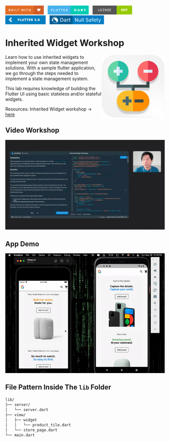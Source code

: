 <img src="screenshots/badges/built-with-love.svg" height="28px"/>&nbsp;&nbsp;
<img src="screenshots/badges/flutter-dart.svg" height="28px" />&nbsp;&nbsp;
<a href="https://choosealicense.com/licenses/mit/" target="_blank"><img src="screenshots/badges/license-MIT.svg" height="28px" /></a>&nbsp;&nbsp;
<img src="screenshots/badges/Flutter-3.svg" height="28px" />&nbsp;&nbsp;
<img src="screenshots/badges/dart-null_safety-blue.svg" height="28px"/>

# Inherited Widget Workshop

<img align="right" src="screenshots/store_icons/playstore.png" height="200"></img>
Learn how to use inherited widgets to implement your own state management solutions. With a sample flutter application, we go through the steps needed to implement a state management system.

This lab requires knowledge of building the Flutter UI using basic stateless and/or stateful widgets.

Resources:
Inherited Widget workshop → [here](https://dartpad.dev/workshops.html?webserver=https://dartpad-workshops-io2021.web.app/inherited_widget&utm_source=google-io21&utm_medium=referral&utm_campaign=io21-resources)

## Video Workshop
<p align="center">
<a href="https://www.youtube.com/watch?v=LFcGPS6cGrY&t=38s" target="_blank"><img src="screenshots/video.png" width="800"/></a>
</p>

## App Demo

<p align="center"><img src="screenshots/gif/demo.gif"></p>

## File Pattern Inside The `lib` Folder

```
lib/
├── server/
│   └── server.dart
├── view/
│   ├── widget
│   │   └── product_tile.dart
│   └── store_page.dart
└── main.dart
```
